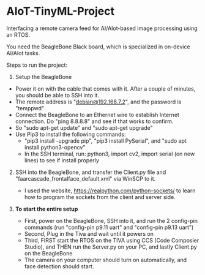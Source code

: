 # AIoT-TinyML-Project
Interfacing a remote camera feed for AI/AIot-based image processing using an RTOS.

You need the BeagleBone Black board, which is specialized in on-device AI/AIot tasks.

Steps to run the project:

1. Setup the BeagleBone
* Power it on with the cable that comes with it. After a couple of minutes, you should be able to SSH into it.
* The remote address is "debian@192.168.7.2", and the password is "temppwd"
* Connect the BeagleBone to an Ethernet wire to establish Internet connection. Do "ping 8.8.8.8" and see if that works to confirm.
* So "sudo apt-get update" and "sudo apt-get upgrade"
* Use Pip3 to install the following commands:
  * "pip3 install -upgrade pip", "pip3 install PySerial", and "sudo apt install python3-opencv"
  * In the SSH terminal, run: python3, import cv2, import serial (on new lines) to see if install properly

2. SSH into the BeagleBone, and transfer the Client.py file  and "faarcascade_frontalface_default.xml" via WinSCP to it.
   * I used the website, https://realpython.com/python-sockets/ to learn how to program the sockets from the client and server side.
  
3. **To start the entire setup**
    * First, power on the BeagleBone, SSH into it, and run the 2 config-pin commands (run "config-pin p9.11 uart" and "config-pin p9.13 uart")
    * Second, Plug in the Tiva and wait until it powers on
    * Third, FIRST start the RTOS on the TIVA using CCS (Code Composier Studio), and THEN run the Server.py on your PC, and lastly Client.py on the BeagleBone
    * The camera on your computer should turn on automatically, and face detection should start.
